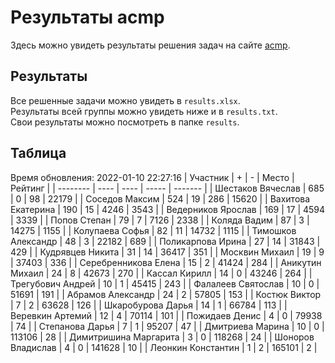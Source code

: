 # Результаты acmp
Здесь можно увидеть результаты решения задач на сайте [acmp](https://acmp.ru). 

## Результаты
Все решенные задачи можно увидеть в `results.xlsx`.  
Результаты всей группы можно увидеть ниже и в `results.txt`.  
Свои результаты можно посмотреть в папке `results`.

## Таблица
Время обновления: 2022-01-10 22:27:16
| Участник | +    | -    | Место | Рейтинг |
| -------- | ---- | ---- | ----- | ------- |
| Шестаков Вячеслав | 685 | 0 | 98 | 22179 |
| Соседов Максим | 524 | 19 | 286 | 15620 |
| Вахитова Екатерина | 190 | 15 | 4246 | 3543 |
| Ведерников Ярослав | 169 | 17 | 4594 | 3339 |
| Попов Степан | 79 | 7 | 7126 | 2338 |
| Коляда Вадим | 87 | 3 | 14275 | 1155 |
| Колупаева Софья | 82 | 11 | 14732 | 1115 |
| Тимошков Александр | 48 | 3 | 22182 | 689 |
| Поликарпова Ирина | 27 | 14 | 31843 | 429 |
| Кудрявцев Никита | 31 | 14 | 36417 | 351 |
| Москвин Михаил | 19 | 9 | 37403 | 336 |
| Серебренникова Елена | 15 | 2 | 41424 | 284 |
| Аникутин Михаил | 24 | 8 | 42673 | 270 |
| Кассал Кирилл | 14 | 0 | 43246 | 264 |
| Трегубович Андрей | 10 | 1 | 45415 | 243 |
| Фалалеев Святослав | 10 | 0 | 51691 | 191 |
| Абрамов Александр | 24 | 2 | 57805 | 153 |
| Костюк Виктор | 7 | 2 | 63628 | 126 |
| Шкаробурова Дарья | 14 | 1 | 66784 | 113 |
| Веревкин Артемий | 12 | 4 | 70114 | 101 |
| Пожидаев Денис | 4 | 0 | 79938 | 74 |
| Степанова Дарья | 7 | 1 | 95207 | 47 |
| Дмитриева Марина | 10 | 0 | 113106 | 28 |
| Димитришина Маргарита | 3 | 0 | 118268 | 24 |
| Шоноров Владислав | 4 | 0 | 141628 | 10 |
| Леонкин Константин | 1 | 2 | 165101 | 2 |
